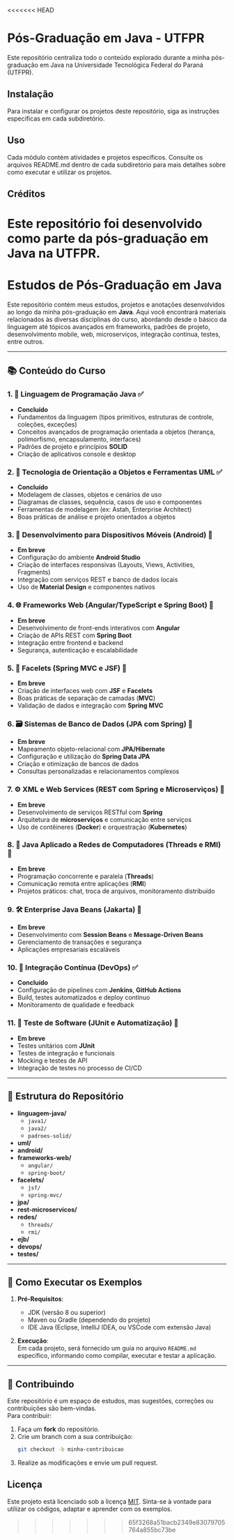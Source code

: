 <<<<<<< HEAD
# Pós-Graduação em Java - UTFPR

Este repositório centraliza todo o conteúdo explorado durante a minha pós-graduação em Java na Universidade Tecnológica Federal do Paraná (UTFPR).

## Instalação

Para instalar e configurar os projetos deste repositório, siga as instruções específicas em cada subdiretório.

## Uso

Cada módulo contém atividades e projetos específicos. Consulte os arquivos README.md dentro de cada subdiretório para mais detalhes sobre como executar e utilizar os projetos.

## Créditos

Este repositório foi desenvolvido como parte da pós-graduação em Java na UTFPR.
=======
# Estudos de Pós-Graduação em Java

Este repositório contém meus estudos, projetos e anotações desenvolvidos ao longo da minha pós-graduação em **Java**. Aqui você encontrará materiais relacionados às diversas disciplinas do curso, abordando desde o básico da linguagem até tópicos avançados em frameworks, padrões de projeto, desenvolvimento mobile, web, microserviços, integração contínua, testes, entre outros.

---

## 📚 Conteúdo do Curso

### 1. 🚀 Linguagem de Programação Java ✅
- **Concluído**  
- Fundamentos da linguagem (tipos primitivos, estruturas de controle, coleções, exceções)  
- Conceitos avançados de programação orientada a objetos (herança, polimorfismo, encapsulamento, interfaces)  
- Padrões de projeto e princípios **SOLID**  
- Criação de aplicativos console e desktop  

### 2. 🧩 Tecnologia de Orientação a Objetos e Ferramentas UML ✅
- **Concluído**  
- Modelagem de classes, objetos e cenários de uso  
- Diagramas de classes, sequência, casos de uso e componentes  
- Ferramentas de modelagem (ex: Astah, Enterprise Architect)  
- Boas práticas de análise e projeto orientados a objetos  

### 3. 📱 Desenvolvimento para Dispositivos Móveis (Android) 🔨
- **Em breve**  
- Configuração do ambiente **Android Studio**  
- Criação de interfaces responsivas (Layouts, Views, Activities, Fragments)  
- Integração com serviços REST e banco de dados locais  
- Uso de **Material Design** e componentes nativos  

### 4. 🌐 Frameworks Web (Angular/TypeScript e Spring Boot) 🔨
- **Em breve**  
- Desenvolvimento de front-ends interativos com **Angular**  
- Criação de APIs REST com **Spring Boot**  
- Integração entre frontend e backend  
- Segurança, autenticação e escalabilidade  

### 5. 🎨 Facelets (Spring MVC e JSF) 🔨
- **Em breve**  
- Criação de interfaces web com **JSF** e **Facelets**  
- Boas práticas de separação de camadas (**MVC**)  
- Validação de dados e integração com **Spring MVC**  

### 6. 🗃️ Sistemas de Banco de Dados (JPA com Spring) 🔨
- **Em breve**  
- Mapeamento objeto-relacional com **JPA/Hibernate**  
- Configuração e utilização do **Spring Data JPA**  
- Criação e otimização de bancos de dados  
- Consultas personalizadas e relacionamentos complexos  

### 7. ⚙️ XML e Web Services (REST com Spring e Microserviços) 🔨
- **Em breve**  
- Desenvolvimento de serviços RESTful com **Spring**  
- Arquitetura de **microserviços** e comunicação entre serviços  
- Uso de contêineres (**Docker**) e orquestração (**Kubernetes**)  

### 8. 🔗 Java Aplicado a Redes de Computadores (Threads e RMI) 🔨
- **Em breve**  
- Programação concorrente e paralela (**Threads**)  
- Comunicação remota entre aplicações (**RMI**)  
- Projetos práticos: chat, troca de arquivos, monitoramento distribuído  

### 9. 🛠️ Enterprise Java Beans (Jakarta) 🔨
- **Em breve**  
- Desenvolvimento com **Session Beans** e **Message-Driven Beans**  
- Gerenciamento de transações e segurança  
- Aplicações empresariais escaláveis  

### 10. 🔄 Integração Contínua (DevOps) ✅
- **Concluído**  
- Configuração de pipelines com **Jenkins**, **GitHub Actions**  
- Build, testes automatizados e deploy contínuo  
- Monitoramento de qualidade e feedback  

### 11. 🧪 Teste de Software (JUnit e Automatização) 🔨
- **Em breve**  
- Testes unitários com **JUnit**  
- Testes de integração e funcionais  
- Mocking e testes de API  
- Integração de testes no processo de CI/CD  

---

## 📂 Estrutura do Repositório

- **linguagem-java/**
  - `java1/`
  - `java2/`
  - `padroes-solid/`
- **uml/**
- **android/**
- **frameworks-web/**
  - `angular/`
  - `spring-boot/`
- **facelets/**
  - `jsf/`
  - `spring-mvc/`
- **jpa/**
- **rest-microservicos/**
- **redes/**
  - `threads/`
  - `rmi/`
- **ejb/**
- **devops/**
- **testes/**

---

## 🚀 Como Executar os Exemplos

1. **Pré-Requisitos**:  
   - JDK (versão 8 ou superior)  
   - Maven ou Gradle (dependendo do projeto)  
   - IDE Java (Eclipse, IntelliJ IDEA, ou VSCode com extensão Java)  

2. **Execução**:  
   Em cada projeto, será fornecido um guia no arquivo `README.md` específico, informando como compilar, executar e testar a aplicação.

---

## 🤝 Contribuindo

Este repositório é um espaço de estudos, mas sugestões, correções ou contribuições são bem-vindas.  
Para contribuir:

1. Faça um **fork** do repositório.  
2. Crie um branch com a sua contribuição:  
   ```bash
   git checkout -b minha-contribuicao
3. Realize as modificações e envie um pull request.

## Licença

Este projeto está licenciado sob a licença [MIT](LICENSE). Sinta-se à vontade para utilizar os códigos, adaptar e aprender com os exemplos.
>>>>>>> 65f3268a51bacb2349e83079705764a855bc73be
